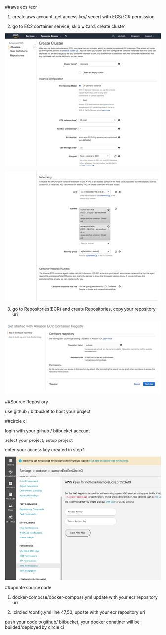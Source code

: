 ##aws ecs /ecr

1. create aws account, get access key/ secert with ECS/ECR permission

2. go to EC2 container service, skip wizard. create cluster

![Alt text](screenshots/createcluster1.png?raw=true "")

![Alt text](screenshots/createcluster2.png?raw=true "")

3. go to Repositories(ECR) and create Repositories, copy your repository uri

![Alt text](screenshots/createecr.png?raw=true "")


##Source Repository

use github / bitbucket to host your project

##circle ci

login with your github / bitbucket account

select your project, setup project

enter your access key created in step 1

![Alt text](screenshots/circleciaccesskey.png?raw=true "")

##update source code

1. docker-compose/docker-compose.yml update with your ecr repository uri

2. .circleci/config.yml line 47,50, update with your ecr repository uri

push your code to github/ bitbucket, your docker conatiner will be builded/deployed by circle ci